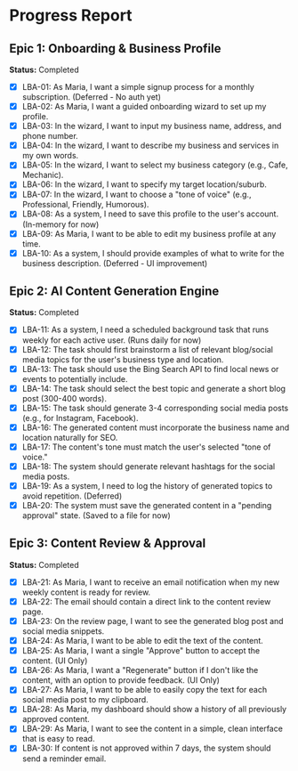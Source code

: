 
# Progress Report

## Epic 1: Onboarding & Business Profile

**Status:** Completed

- [x] LBA-01: As Maria, I want a simple signup process for a monthly subscription. (Deferred - No auth yet)
- [x] LBA-02: As Maria, I want a guided onboarding wizard to set up my profile.
- [x] LBA-03: In the wizard, I want to input my business name, address, and phone number.
- [x] LBA-04: In the wizard, I want to describe my business and services in my own words.
- [x] LBA-05: In the wizard, I want to select my business category (e.g., Cafe, Mechanic).
- [x] LBA-06: In the wizard, I want to specify my target location/suburb.
- [x] LBA-07: In the wizard, I want to choose a "tone of voice" (e.g., Professional, Friendly, Humorous).
- [x] LBA-08: As a system, I need to save this profile to the user's account. (In-memory for now)
- [x] LBA-09: As Maria, I want to be able to edit my business profile at any time.
- [x] LBA-10: As a system, I should provide examples of what to write for the business description. (Deferred - UI improvement)

## Epic 2: AI Content Generation Engine

**Status:** Completed

- [x] LBA-11: As a system, I need a scheduled background task that runs weekly for each active user. (Runs daily for now)
- [x] LBA-12: The task should first brainstorm a list of relevant blog/social media topics for the user's business type and location.
- [x] LBA-13: The task should use the Bing Search API to find local news or events to potentially include.
- [x] LBA-14: The task should select the best topic and generate a short blog post (300-400 words).
- [x] LBA-15: The task should generate 3-4 corresponding social media posts (e.g., for Instagram, Facebook).
- [x] LBA-16: The generated content must incorporate the business name and location naturally for SEO.
- [x] LBA-17: The content's tone must match the user's selected "tone of voice."
- [x] LBA-18: The system should generate relevant hashtags for the social media posts.
- [x] LBA-19: As a system, I need to log the history of generated topics to avoid repetition. (Deferred)
- [x] LBA-20: The system must save the generated content in a "pending approval" state. (Saved to a file for now)

## Epic 3: Content Review & Approval

**Status:** Completed

- [x] LBA-21: As Maria, I want to receive an email notification when my new weekly content is ready for review.
- [x] LBA-22: The email should contain a direct link to the content review page.
- [x] LBA-23: On the review page, I want to see the generated blog post and social media snippets.
- [x] LBA-24: As Maria, I want to be able to edit the text of the content.
- [x] LBA-25: As Maria, I want a single "Approve" button to accept the content. (UI Only)
- [x] LBA-26: As Maria, I want a "Regenerate" button if I don't like the content, with an option to provide feedback. (UI Only)
- [x] LBA-27: As Maria, I want to be able to easily copy the text for each social media post to my clipboard.
- [x] LBA-28: As Maria, my dashboard should show a history of all previously approved content.
- [x] LBA-29: As Maria, I want to see the content in a simple, clean interface that is easy to read.
- [x] LBA-30: If content is not approved within 7 days, the system should send a reminder email.
